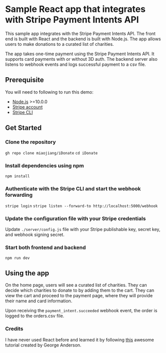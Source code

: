 # Sample React app that integrates with Stripe Payment Intents API

This sample app integrates with the Stripe Payment Intents API. The front end is built with React and the backend is built with Node.js. The app allows users to make donations to a curated list of charities. 

The app takes one-time payment using the Stripe Payment Intents API. It supports card payments with or without 3D auth. The backend server also listens to webhook events and logs successful payment to a csv file.

## Prerequisite

You will need to following to run this demo: 

- [Node.js](http://nodejs.org) >=10.0.0
- [Stripe account](https://dashboard.stripe.com/register)
- [Stripe CLI](https://github.com/stripe/stripe-cli#installation)

## Get Started

### Clone the repository
```gh repo clone miaojiang/iDonate```
```cd iDonate```

### Install dependencies using npm
```npm install```

### Authenticate with the Stripe CLI and start the webhook forwarding
```stripe login```
```stripe listen --forward-to http://localhost:5000/webhook```

### Update the configuration file with your Stripe credentials
Update ```./server/config.js``` file with your Stripe publishable key, secret key, and webhook signing secret.

### Start both frontend and backend
```npm run dev```

## Using the app

On the home page, users will see a curated list of charities. They can decide which charities to donate to by adding them to the cart. They can view the cart and proceed to the payment page, where they will provide their name and card information.

Upon receiving the ```payment_intent.succeeded``` webhook event, the order is logged to the orders.csv file.

### Credits
I have never used React before and learned it by following [this](https://dzone.com/articles/create-a-simple-shopping-cart-using-react-and-node) awesome tutorial created by George Anderson.